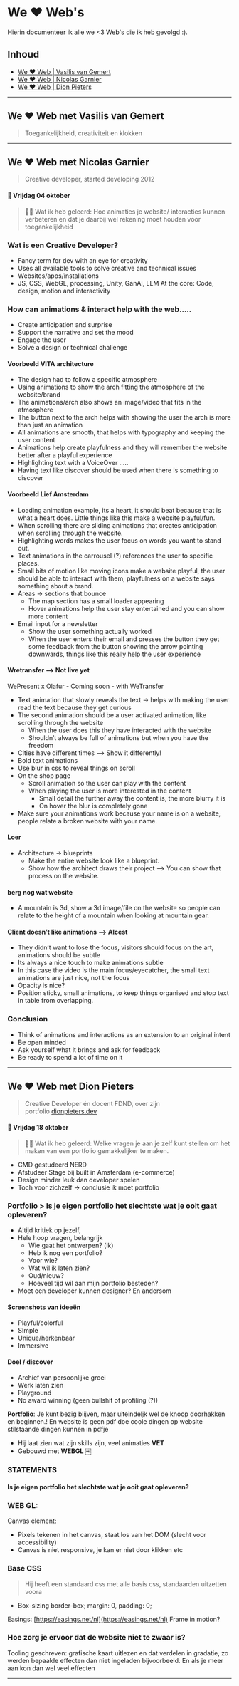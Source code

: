 # We ❤️ Web's
Hierin documenteer ik alle we <3 Web's die ik heb gevolgd :).

## Inhoud
- [We ♥ Web | Vasilis van Gemert](https://github.com/Lmikkers/i-love-web/blob/main/we-love-web.md#we-%EF%B8%8F-web-met-vasilis-van-gemert)
- [We ♥ Web | Nicolas Garnier](https://github.com/Lmikkers/i-love-web/blob/main/we-love-web.md#we-%EF%B8%8F-web-met-nicolas-garnier)
- [We ♥ Web | Dion Pieters](https://github.com/Lmikkers/i-love-web/blob/main/we-love-web.md#we-%EF%B8%8F-web-met-dion-pieters)

***

## We ❤️ Web met Vasilis van Gemert
> Toegankelijkheid, creativiteit en klokken

***

## We ❤️ Web met Nicolas Garnier
> Creative developer, started developing 2012

#### 📅 Vrijdag 04 oktober 
> 👩‍🎓 Wat ik heb geleerd: Hoe animaties je website/ interacties kunnen verbeteren en dat je daarbij wel rekening moet houden voor toegankelijkheid

### Wat is een Creative Developer?
- Fancy term for dev with an eye for creativity
- Uses all available tools to solve creative and technical issues
- Websites/apps/installations
- JS, CSS, WebGL, processing, Unity, GanAi, LLM
At the core: Code, design, motion and interactivity

### How can animations & interact help with the web…..
- Create anticipation and surprise
- Support the narrative and set the mood
- Engage the user
- Solve a design or technical challenge

#### Voorbeeld VITA architecture
- The design had to follow a specific atmosphere
- Using animations to show the arch fitting the atmosphere of the website/brand
- The animations/arch also shows an image/video that fits in the atmosphere 
- The button next to the arch helps with showing the user the arch is more than just an animation
- All animations are smooth, that helps with typography and keeping the user content
- Animations help create playfulness and they will remember the website better after a playful experience
- Highlighting text with a VoiceOver …..
- Having text like discover should be used when there is something to discover 

#### Voorbeeld Lief Amsterdam
- Loading animation example, its a heart, it should beat because that is what a heart does. Little things like this make a website playful/fun.
- When scrolling there are sliding animations that creates anticipation when scrolling through the website.
- Highlighting words makes the user focus on words you want to stand out.
- Text animations in the carrousel (?) references the user to specific places.
- Small bits of motion like moving icons make a website playful, the user should be able to interact with them, playfulness on a website says something about a brand. 
- Areas -> sections that bounce 
    - The map section has a small loader appearing 
    - Hover animations help the user stay entertained and you can show more content
- Email input for a newsletter
    - Show the user something actually worked
    - When the user enters their email and presses the button they get some feedback from the button showing the arrow pointing downwards, things like this really help the user experience

#### Wretransfer —> Not live yet
WePresent x Olafur - Coming soon - with WeTransfer
- Text animation that slowly reveals the text -> helps with making the user read the text because they get curious
- The second animation should be a user activated animation, like scrolling through the website
    - When the user does this they have interacted with the website
    - Shouldn’t always be full of animations but when you have the freedom
- Cities have different times —> Show it differently!
- Bold text animations
- Use blur in css to reveal things on scroll
- On the shop page 
    - Scroll animation so the user can play with the content
    - When playing the user is more interested in the content
        - Small detail the further away the content is, the more blurry it is
        - On hover the blur is completely gone
- Make sure your animations work because your name is on a website, people relate a broken website with your name.

#### Loer
- Architecture -> blueprints
    - Make the entire website look like a blueprint.
    - Show how the architect draws their project —> You can show that process on the website.

#### berg nog wat website
- A mountain is 3d, show a 3d image/file on the website so people can relate to the height of a mountain when looking at mountain gear.

#### Client doesn’t like animations —> Alcest
- They didn’t want to lose the focus, visitors should focus on the art, animations should be subtle
- Its always a nice touch to make animations subtle
- In this case the video is the main focus/eyecatcher, the small text animations are just nice, not the focus
- Opacity is nice?
- Position sticky, small animations, to keep things organised and stop text in table from overlapping.

### Conclusion
- Think of animations and interactions as an extension to an original intent
- Be open minded
- Ask yourself what it brings and ask for feedback
- Be ready to spend a lot of time on it


***

## We ❤️ Web met Dion Pieters 
> Creative Developer én docent FDND, over zijn portfolio [dionpieters.dev](dionpieters.dev)

#### 📅 Vrijdag 18 oktober
> 👩‍🎓 Wat ik heb geleerd: Welke vragen je aan je zelf kunt stellen om het maken van een portfolio gemakkelijker te maken. 

- CMD gestudeerd NERD
- Afstudeer Stage bij built in Amsterdam (e-commerce)
- Design minder leuk dan developer spelen
- Toch voor zichzelf -> conclusie ik moet portfolio

### Portfolio > Is je eigen portfolio het slechtste wat je ooit gaat opleveren?
- Altijd kritiek op jezelf,
- Hele hoop vragen, belangrijk
    - Wie gaat het ontwerpen? (ik)
    - Heb ik nog een portfolio?
    - Voor wie? 
    - Wat wil ik laten zien?
    - Oud/nieuw?
    - Hoeveel tijd wil aan mijn portfolio besteden?
- Moet een developer kunnen designer? En andersom

#### Screenshots van ideeën

- Playful/colorful
- SImple
- Unique/herkenbaar
- Immersive

#### Doel / discover
- Archief van persoonlijke groei
- Werk laten zien
- Playground
- No award winning (geen bullshit of profiling (?))

**Portfolio**: Je kunt bezig blijven, maar uiteindeljk wel de knoop doorhakken en beginnen.!
En website is geen pdf doe coole dingen op website stilstaande dingen kunnen in pdfje

- Hij laat zien wat zijn skills zijn, veel animaties **VET**
- Gebouwd met **WEBGL**
￼

### STATEMENTS
####  Is je eigen portfolio het slechtste wat je ooit gaat opleveren?


### WEB GL:
Canvas element: 
- Pixels tekenen in het canvas, staat los van het DOM (slecht voor accessibility)
- Canvas is niet responsive, je kan er niet door klikken etc

### Base CSS
> Hij heeft een standaard css met alle basis css, standaarden uitzetten voora
- Box-sizing border-box; margin: 0, padding: 0;

Easings:  [https://easings.net/nl](https://easings.net/nl)
Frame in motion?

### Hoe zorg je ervoor dat de website niet te zwaar is?
Tooling geschreven: grafische kaart uitlezen en dat verdelen in gradatie, zo werden bepaalde effecten dan niet ingeladen bijvoorbeeld. En als je meer aan kon dan wel veel effecten


***
